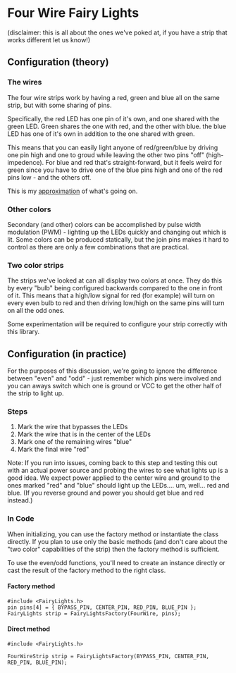 # Four Wire Fairy Lights

(disclaimer: this is all about the ones we've poked at, if you have a strip that works different let us know!)

## Configuration (theory)

### The wires
The four wire strips work by having a red, green and blue all on the same strip, but with some sharing of pins.

Specifically, the red LED has one pin of it's own, and one shared with the green LED. Green shares the one with red, and the other with blue. the blue LED has one of it's own in addition to the one shared with green.

This means that you can easily light anyone of red/green/blue by driving one pin high and one to groud while leaving the other two pins "off" (high-impedence). For blue and red that's straight-forward, but it feels weird for green since you have to drive one of the blue pins high and one of the red pins low - and the others off.

This is my [approximation](https://www.tinkercad.com/things/hmdHKDVvpSH) of what's going on.

### Other colors
Secondary (and other) colors can be accomplished by pulse width modulation (PWM) - lighting up the LEDs quickly and changing out which is lit. Some colors can be produced statically, but the join pins makes it hard to control as there are only a few combinations that are practical.

### Two color strips

The strips we've looked at can all display two colors at once. They do this by every "bulb" being configured backwards compared to the one in front of it. This means that a high/low signal for red (for example) will turn on every even bulb to red and then driving low/high on the same pins will turn on all the odd ones.

Some experimentation will be required to configure your strip correctly with this library.

## Configuration (in practice)

For the purposes of this discussion, we're going to ignore the difference between "even" and "odd" - just remember which pins were involved and you can aways switch which one is ground or VCC to get the other half of the strip to light up.

### Steps

1. Mark the wire that bypasses the LEDs
1. Mark the wire that is in the center of the LEDs
1. Mark one of the remaining wires "blue"
1. Mark the final wire "red"

Note: If you run into issues, coming back to this step and testing this out with an actual power source and probing the wires to see what lights up is a good idea. We expect power applied to the center wire and ground to the ones marked "red" and "blue" should light up the LEDs.... um, well... red and blue. (If you reverse ground and power you should get blue and red instead.)

### In Code

When initializing, you can use the factory method or instantiate the class directly. If you plan to use only the basic methods (and don't care about the "two color" capabilities of the strip) then the factory method is sufficient.

To use the even/odd functions, you'll need to create an instance directly or cast the result of the factory method to the right class.

#### Factory method

```
#include <FairyLights.h>
pin pins[4] = { BYPASS_PIN, CENTER_PIN, RED_PIN, BLUE_PIN };
FairyLights strip = FairyLightsFactory(FourWire, pins);
```

#### Direct method

```
#include <FairyLights.h>

FourWireStrip strip = FairyLightsFactory(BYPASS_PIN, CENTER_PIN, RED_PIN, BLUE_PIN);
```

###